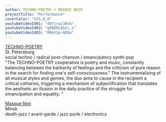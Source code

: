 ```yaml
---
author: TECHNO-POETRY + MASQUE NOIR
projectTitle: "Performance"
coverColor: "255,0,0"
youtubeVideoId01: "4OYjrwi38nA"
youtubeVideoId02: "qPBD6CASo\_s"
youtubeVideoId03: "RRmt3p-6D8w"
---
```

[TECHNO-POETRY][1]  
St. Petersburg  
social techno / radical post-chanson / emancipatory synth-pop  
"The TECHNO-POETRY cooperative is poetry and music, constantly balancing between the barbarity of feelings and the criticism of pure reason in the search for finding one's self-consciousness." The instrumentalizing of all musical styles and genres, the duo aims to cause in the recipient a critical catharsis, triggering a mechanism of subjectification that translates the aesthetic an illusion in the daily practice of the struggle for emancipation and equality. "


[Masque Noir][2]  
Minsk  
death-jazz / avant-garde / jazz-punk / electronics

[1]:	https://soundcloud.com/tehno-poezia
[2]:	https://soundcloud.com/death-jazz